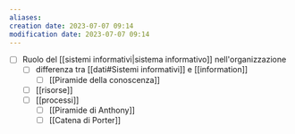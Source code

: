 ```yaml
---
aliases: 
creation date: 2023-07-07 09:14
modification date: 2023-07-07 09:14
---
```

- [ ] Ruolo del [[sistemi informativi|sistema informativo]] nell'organizzazione
	- [ ] differenza tra [[dati#Sistemi informativi]] e [[information]]
		- [ ] [[Piramide della conoscenza]]
	- [ ] [[risorse]]
	- [ ] [[processi]]
		- [ ] [[Piramide di Anthony]]
		- [ ] [[Catena di Porter]]